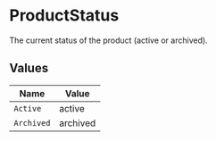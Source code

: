 # ProductStatus

The current status of the product (active or archived).


## Values

| Name       | Value      |
| ---------- | ---------- |
| `Active`   | active     |
| `Archived` | archived   |